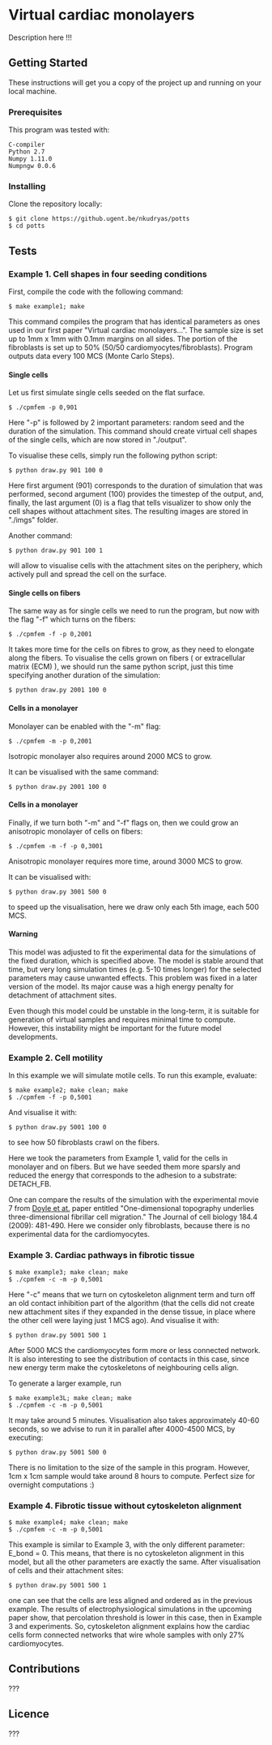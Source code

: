 # Virtual cardiac monolayers 

Description here !!!

## Getting Started
 
These instructions will get you a copy of the project up and running on your local machine.

### Prerequisites

This program was tested with:

	C-compiler
	Python 2.7
	Numpy 1.11.0
	Numpngw 0.0.6

   
### Installing

Clone the repository locally:

	$ git clone https://github.ugent.be/nkudryas/potts
	$ cd potts

## Tests

### Example 1. Cell shapes in four seeding conditions

First, compile the code with the following command:

	$ make example1; make

This command compiles the program that has identical parameters as ones used in our first paper "Virtual cardiac monolayers...". 
The sample size is set up to 1mm x 1mm with 0.1mm margins on all sides. The portion of the fibroblasts is set up to 50% (50/50 cardiomyocytes/fibroblasts). 
Program outputs data every 100 MCS (Monte Carlo Steps).

#### Single cells

Let us first simulate single cells seeded on the flat surface.

	$ ./cpmfem -p 0,901

Here "-p" is followed by 2 important parameters: random seed and the duration of the simulation. 
This command should create virtual cell shapes of the single cells, which are now stored in "./output".

To visualise these cells, simply run the following python script:

	$ python draw.py 901 100 0

Here first argument (901) corresponds to the duration of simulation that was performed, second argument (100) provides the timestep of the output, and, finally, the last argument (0) is a flag that tells visualizer to show only the cell shapes without attachment sites. The resulting images are stored in "./imgs" folder. 

Another command:
	
	$ python draw.py 901 100 1

will allow to visualise cells with the attachment sites on the periphery, which actively pull and spread the cell on the surface.

#### Single cells on fibers

The same way as for single cells we need to run the program, but now with the flag "-f" which turns on the fibers:

	$ ./cpmfem -f -p 0,2001
	
It takes more time for the cells on fibres to grow, as they need to elongate along the fibers. To visualise the cells grown on fibers ( or extracellular matrix (ECM) ), we should run the same python script, just this time specifying another duration of the simulation:

	$ python draw.py 2001 100 0

#### Cells in a monolayer

Monolayer can be enabled with the "-m" flag:

	$ ./cpmfem -m -p 0,2001

Isotropic monolayer also requires around 2000 MCS to grow.

It can be visualised with the same command:

	$ python draw.py 2001 100 0

#### Cells in a monolayer

Finally, if we turn both "-m" and "-f" flags on, then we could grow an anisotropic monolayer of cells on fibers:

	$ ./cpmfem -m -f -p 0,3001

Anisotropic monolayer requires more time, around 3000 MCS to grow.

It can be visualised with:

	$ python draw.py 3001 500 0

to speed up the visualisation, here we draw only each 5th image, each 500 MCS.

#### Warning

This model was adjusted to fit the experimental data for the simulations of the fixed duration, which is specified above. The model is stable around that time, but very long simulation times (e.g. 5-10 times longer) for the selected parameters may cause unwanted effects. This problem was fixed in a later version of the model. Its major cause was a high energy penalty for detachment of attachment sites.

Even though this model could be unstable in the long-term, it is suitable for generation of virtual samples and requires minimal time to compute. However, this instability might be important for the future model developments.

### Example 2. Cell motility

In this example we will simulate motile cells. To run this example, evaluate:

	$ make example2; make clean; make
	$ ./cpmfem -f -p 0,5001

And visualise it with:

	$ python draw.py 5001 100 0

to see how 50 fibroblasts crawl on the fibers.

Here we took the parameters from Example 1, valid for the cells in monolayer and on fibers. But we have seeded them more sparsly and reduced the energy that corresponds to the adhesion to a substrate: DETACH_FB.

One can compare the results of the simulation with the experimental movie 7 from [Doyle et at.](http://jcb.rupress.org/content/184/4/481) paper entitled "One-dimensional topography underlies three-dimensional fibrillar cell migration." The Journal of cell biology 184.4 (2009): 481-490.
Here we consider only fibroblasts, because there is no experimental data for the cardiomyocytes.

### Example 3. Cardiac pathways in fibrotic tissue

	$ make example3; make clean; make
	$ ./cpmfem -c -m -p 0,5001

Here "-c" means that we turn on cytoskeleton alignment term and turn off an old contact inhibition part of the algorithm (that the cells did not create new attachment sites if they expanded in the dense tissue, in place where the other cell were laying just 1 MCS ago). And visualise it with:

	$ python draw.py 5001 500 1

After 5000 MCS the cardiomyocytes form more or less connected network. It is also interesting to see the distribution of contacts in this case, since new energy term make the cytoskeletons of neighbouring cells align.

To generate a larger example, run 

	$ make example3L; make clean; make
	$ ./cpmfem -c -m -p 0,5001

It may take around 5 minutes. Visualisation also takes approximately 40-60 seconds, so we advise to run it in parallel after 4000-4500 MCS, by executing:

	$ python draw.py 5001 500 0

There is no limitation to the size of the sample in this program. However, 1cm x 1cm sample would take around 8 hours to compute. Perfect size for overnight computations :)

### Example 4. Fibrotic tissue without cytoskeleton alignment

	$ make example4; make clean; make
	$ ./cpmfem -c -m -p 0,5001

This example is similar to Example 3, with the only different parameter: E_bond = 0. This means, that there is no cytoskeleton alignment in this model, but all the other parameters are exactly the same. After visualisation of cells and their attachment sites:

	$ python draw.py 5001 500 1

one can see that the cells are less aligned and ordered as in the previous example. The results of electrophysiological simulations in the upcoming paper show, that percolation threshold is lower in this case, then in Example 3 and experiments. So, cytoskeleton alignment explains how the cardiac cells form connected networks that wire whole samples with only 27% cardiomyocytes.

## Contributions

???

## Licence

???





